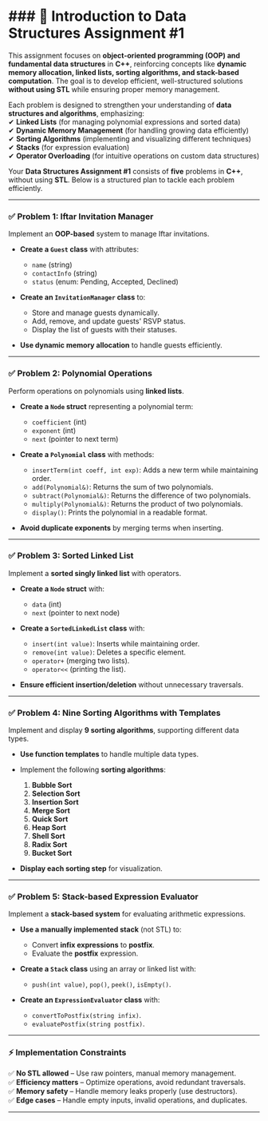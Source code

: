# ### **📌 Introduction to Data Structures Assignment #1**  

This assignment focuses on **object-oriented programming (OOP) and fundamental data structures** in **C++**, reinforcing concepts like **dynamic memory allocation, linked lists, sorting algorithms, and stack-based computation**. The goal is to develop efficient, well-structured solutions **without using STL** while ensuring proper memory management.  

Each problem is designed to strengthen your understanding of **data structures and algorithms**, emphasizing:  
✔ **Linked Lists** (for managing polynomial expressions and sorted data)  
✔ **Dynamic Memory Management** (for handling growing data efficiently)  
✔ **Sorting Algorithms** (implementing and visualizing different techniques)  
✔ **Stacks** (for expression evaluation)  
✔ **Operator Overloading** (for intuitive operations on custom data structures)  

Your **Data Structures Assignment #1** consists of **five** problems in **C++**, without using **STL**. Below is a structured plan to tackle each problem efficiently.

---

### ✅ **Problem 1: Iftar Invitation Manager**  
Implement an **OOP-based** system to manage Iftar invitations.  

- **Create a `Guest` class** with attributes:  
  - `name` (string)  
  - `contactInfo` (string)  
  - `status` (enum: Pending, Accepted, Declined)  

- **Create an `InvitationManager` class** to:  
  - Store and manage guests dynamically.  
  - Add, remove, and update guests' RSVP status.  
  - Display the list of guests with their statuses.  

- **Use dynamic memory allocation** to handle guests efficiently.  

---

### ✅ **Problem 2: Polynomial Operations**  
Perform operations on polynomials using **linked lists**.  

- **Create a `Node` struct** representing a polynomial term:  
  - `coefficient` (int)  
  - `exponent` (int)  
  - `next` (pointer to next term)  

- **Create a `Polynomial` class** with methods:  
  - `insertTerm(int coeff, int exp)`: Adds a new term while maintaining order.  
  - `add(Polynomial&)`: Returns the sum of two polynomials.  
  - `subtract(Polynomial&)`: Returns the difference of two polynomials.  
  - `multiply(Polynomial&)`: Returns the product of two polynomials.  
  - `display()`: Prints the polynomial in a readable format.  

- **Avoid duplicate exponents** by merging terms when inserting.  

---

### ✅ **Problem 3: Sorted Linked List**  
Implement a **sorted singly linked list** with operators.  

- **Create a `Node` struct** with:  
  - `data` (int)  
  - `next` (pointer to next node)  

- **Create a `SortedLinkedList` class** with:  
  - `insert(int value)`: Inserts while maintaining order.  
  - `remove(int value)`: Deletes a specific element.  
  - `operator+` (merging two lists).  
  - `operator<<` (printing the list).  

- **Ensure efficient insertion/deletion** without unnecessary traversals.  

---

### ✅ **Problem 4: Nine Sorting Algorithms with Templates**  
Implement and display **9 sorting algorithms**, supporting different data types.  

- **Use function templates** to handle multiple data types.  
- Implement the following **sorting algorithms**:  
  1. **Bubble Sort**  
  2. **Selection Sort**  
  3. **Insertion Sort**  
  4. **Merge Sort**  
  5. **Quick Sort**  
  6. **Heap Sort**  
  7. **Shell Sort**  
  8. **Radix Sort**  
  9. **Bucket Sort**  

- **Display each sorting step** for visualization.  

---

### ✅ **Problem 5: Stack-based Expression Evaluator**  
Implement a **stack-based system** for evaluating arithmetic expressions.  

- **Use a manually implemented stack** (not STL) to:  
  - Convert **infix expressions** to **postfix**.  
  - Evaluate the **postfix** expression.  

- **Create a `Stack` class** using an array or linked list with:  
  - `push(int value)`, `pop()`, `peek()`, `isEmpty()`.  

- **Create an `ExpressionEvaluator` class** with:  
  - `convertToPostfix(string infix)`.  
  - `evaluatePostfix(string postfix)`.  

---

### ⚡ **Implementation Constraints**
✅ **No STL allowed** – Use raw pointers, manual memory management.  
✅ **Efficiency matters** – Optimize operations, avoid redundant traversals.  
✅ **Memory safety** – Handle memory leaks properly (use destructors).  
✅ **Edge cases** – Handle empty inputs, invalid operations, and duplicates.  

---
